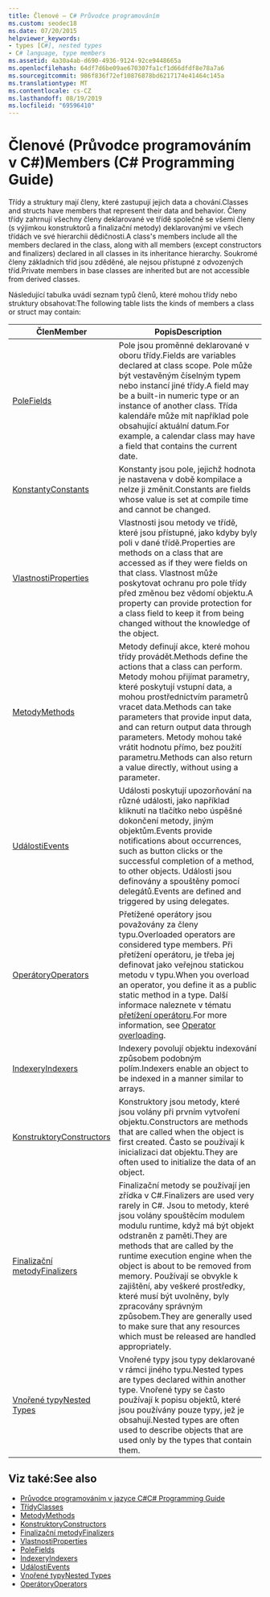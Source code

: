 ```yaml
---
title: Členové – C# Průvodce programováním
ms.custom: seodec18
ms.date: 07/20/2015
helpviewer_keywords:
- types [C#], nested types
- C# language, type members
ms.assetid: 4a30a4ab-d690-4936-9124-92ce9448665a
ms.openlocfilehash: 64df7d6be09ae670307fa1cf1d66dfdf8e78a7a6
ms.sourcegitcommit: 986f836f72ef10876878bd6217174e41464c145a
ms.translationtype: MT
ms.contentlocale: cs-CZ
ms.lasthandoff: 08/19/2019
ms.locfileid: "69596410"
---
```

# <a name="members-c-programming-guide"></a><span data-ttu-id="87f5d-102">Členové (Průvodce programováním v C#)</span><span class="sxs-lookup"><span data-stu-id="87f5d-102">Members (C# Programming Guide)</span></span>

<span data-ttu-id="87f5d-103">Třídy a struktury mají členy, které zastupují jejich data a chování.</span><span class="sxs-lookup"><span data-stu-id="87f5d-103">Classes and structs have members that represent their data and behavior.</span></span> <span data-ttu-id="87f5d-104">Členy třídy zahrnují všechny členy deklarované ve třídě společně se všemi členy (s výjimkou konstruktorů a finalizační metody) deklarovanými ve všech třídách ve své hierarchii dědičnosti.</span><span class="sxs-lookup"><span data-stu-id="87f5d-104">A class's members include all the members declared in the class, along with all members (except constructors and finalizers) declared in all classes in its inheritance hierarchy.</span></span> <span data-ttu-id="87f5d-105">Soukromé členy základních tříd jsou zděděné, ale nejsou přístupné z odvozených tříd.</span><span class="sxs-lookup"><span data-stu-id="87f5d-105">Private members in base classes are inherited but are not accessible from derived classes.</span></span>  
  
 <span data-ttu-id="87f5d-106">Následující tabulka uvádí seznam typů členů, které mohou třídy nebo struktury obsahovat:</span><span class="sxs-lookup"><span data-stu-id="87f5d-106">The following table lists the kinds of members a class or struct may contain:</span></span>  
  
|<span data-ttu-id="87f5d-107">Člen</span><span class="sxs-lookup"><span data-stu-id="87f5d-107">Member</span></span>|<span data-ttu-id="87f5d-108">Popis</span><span class="sxs-lookup"><span data-stu-id="87f5d-108">Description</span></span>|  
|------------|-----------------|  
|[<span data-ttu-id="87f5d-109">Pole</span><span class="sxs-lookup"><span data-stu-id="87f5d-109">Fields</span></span>](./fields.md)|<span data-ttu-id="87f5d-110">Pole jsou proměnné deklarované v oboru třídy.</span><span class="sxs-lookup"><span data-stu-id="87f5d-110">Fields are variables declared at class scope.</span></span> <span data-ttu-id="87f5d-111">Pole může být vestavěným číselným typem nebo instancí jiné třídy.</span><span class="sxs-lookup"><span data-stu-id="87f5d-111">A field may be a built-in numeric type or an instance of another class.</span></span> <span data-ttu-id="87f5d-112">Třída kalendáře může mít například pole obsahující aktuální datum.</span><span class="sxs-lookup"><span data-stu-id="87f5d-112">For example, a calendar class may have a field that contains the current date.</span></span>|  
|[<span data-ttu-id="87f5d-113">Konstanty</span><span class="sxs-lookup"><span data-stu-id="87f5d-113">Constants</span></span>](./constants.md)|<span data-ttu-id="87f5d-114">Konstanty jsou pole, jejichž hodnota je nastavena v době kompilace a nelze ji změnit.</span><span class="sxs-lookup"><span data-stu-id="87f5d-114">Constants are fields whose value is set at compile time and cannot be changed.</span></span>|  
|[<span data-ttu-id="87f5d-115">Vlastnosti</span><span class="sxs-lookup"><span data-stu-id="87f5d-115">Properties</span></span>](./properties.md)|<span data-ttu-id="87f5d-116">Vlastnosti jsou metody ve třídě, které jsou přístupné, jako kdyby byly poli v dané třídě.</span><span class="sxs-lookup"><span data-stu-id="87f5d-116">Properties are methods on a class that are accessed as if they were fields on that class.</span></span> <span data-ttu-id="87f5d-117">Vlastnost může poskytovat ochranu pro pole třídy před změnou bez vědomí objektu.</span><span class="sxs-lookup"><span data-stu-id="87f5d-117">A property can provide protection for a class field to keep it from being changed without the knowledge of the object.</span></span>|  
|[<span data-ttu-id="87f5d-118">Metody</span><span class="sxs-lookup"><span data-stu-id="87f5d-118">Methods</span></span>](./methods.md)|<span data-ttu-id="87f5d-119">Metody definují akce, které mohou třídy provádět.</span><span class="sxs-lookup"><span data-stu-id="87f5d-119">Methods define the actions that a class can perform.</span></span> <span data-ttu-id="87f5d-120">Metody mohou přijímat parametry, které poskytují vstupní data, a mohou prostřednictvím parametrů vracet data.</span><span class="sxs-lookup"><span data-stu-id="87f5d-120">Methods can take parameters that provide input data, and can return output data through parameters.</span></span> <span data-ttu-id="87f5d-121">Metody mohou také vrátit hodnotu přímo, bez použití parametru.</span><span class="sxs-lookup"><span data-stu-id="87f5d-121">Methods can also return a value directly, without using a parameter.</span></span>|  
|[<span data-ttu-id="87f5d-122">Události</span><span class="sxs-lookup"><span data-stu-id="87f5d-122">Events</span></span>](../events/index.md)|<span data-ttu-id="87f5d-123">Události poskytují upozorňování na různé události, jako například kliknutí na tlačítko nebo úspěšné dokončení metody, jiným objektům.</span><span class="sxs-lookup"><span data-stu-id="87f5d-123">Events provide notifications about occurrences, such as button clicks or the successful completion of a method, to other objects.</span></span> <span data-ttu-id="87f5d-124">Události jsou definovány a spouštěny pomocí delegátů.</span><span class="sxs-lookup"><span data-stu-id="87f5d-124">Events are defined and triggered by using delegates.</span></span>|  
|[<span data-ttu-id="87f5d-125">Operátory</span><span class="sxs-lookup"><span data-stu-id="87f5d-125">Operators</span></span>](../statements-expressions-operators/operators.md)|<span data-ttu-id="87f5d-126">Přetížené operátory jsou považovány za členy typu.</span><span class="sxs-lookup"><span data-stu-id="87f5d-126">Overloaded operators are considered type members.</span></span> <span data-ttu-id="87f5d-127">Při přetížení operátoru, je třeba jej definovat jako veřejnou statickou metodu v typu.</span><span class="sxs-lookup"><span data-stu-id="87f5d-127">When you overload an operator, you define it as a public static method in a type.</span></span> <span data-ttu-id="87f5d-128">Další informace naleznete v tématu [přetížení operátoru](../../language-reference/operators/operator-overloading.md).</span><span class="sxs-lookup"><span data-stu-id="87f5d-128">For more information, see [Operator overloading](../../language-reference/operators/operator-overloading.md).</span></span>|  
|[<span data-ttu-id="87f5d-129">Indexery</span><span class="sxs-lookup"><span data-stu-id="87f5d-129">Indexers</span></span>](../indexers/index.md)|<span data-ttu-id="87f5d-130">Indexery povolují objektu indexování způsobem podobným polím.</span><span class="sxs-lookup"><span data-stu-id="87f5d-130">Indexers enable an object to be indexed in a manner similar to arrays.</span></span>|  
|[<span data-ttu-id="87f5d-131">Konstruktory</span><span class="sxs-lookup"><span data-stu-id="87f5d-131">Constructors</span></span>](./constructors.md)|<span data-ttu-id="87f5d-132">Konstruktory jsou metody, které jsou volány při prvním vytvoření objektu.</span><span class="sxs-lookup"><span data-stu-id="87f5d-132">Constructors are methods that are called when the object is first created.</span></span> <span data-ttu-id="87f5d-133">Často se používají k inicializaci dat objektu.</span><span class="sxs-lookup"><span data-stu-id="87f5d-133">They are often used to initialize the data of an object.</span></span>|  
|[<span data-ttu-id="87f5d-134">Finalizační metody</span><span class="sxs-lookup"><span data-stu-id="87f5d-134">Finalizers</span></span>](./destructors.md)|<span data-ttu-id="87f5d-135">Finalizační metody se používají jen zřídka v C#.</span><span class="sxs-lookup"><span data-stu-id="87f5d-135">Finalizers are used very rarely in C#.</span></span> <span data-ttu-id="87f5d-136">Jsou to metody, které jsou volány spouštěcím modulem modulu runtime, když má být objekt odstraněn z paměti.</span><span class="sxs-lookup"><span data-stu-id="87f5d-136">They are methods that are called by the runtime execution engine when the object is about to be removed from memory.</span></span> <span data-ttu-id="87f5d-137">Používají se obvykle k zajištění, aby veškeré prostředky, které musí být uvolněny, byly zpracovány správným způsobem.</span><span class="sxs-lookup"><span data-stu-id="87f5d-137">They are generally used to make sure that any resources which must be released are handled appropriately.</span></span>|  
|[<span data-ttu-id="87f5d-138">Vnořené typy</span><span class="sxs-lookup"><span data-stu-id="87f5d-138">Nested Types</span></span>](./nested-types.md)|<span data-ttu-id="87f5d-139">Vnořené typy jsou typy deklarované v rámci jiného typu.</span><span class="sxs-lookup"><span data-stu-id="87f5d-139">Nested types are types declared within another type.</span></span> <span data-ttu-id="87f5d-140">Vnořené typy se často používají k popisu objektů, které jsou používány pouze typy, jež je obsahují.</span><span class="sxs-lookup"><span data-stu-id="87f5d-140">Nested types are often used to describe objects that are used only by the types that contain them.</span></span>|  
  
## <a name="see-also"></a><span data-ttu-id="87f5d-141">Viz také:</span><span class="sxs-lookup"><span data-stu-id="87f5d-141">See also</span></span>

- [<span data-ttu-id="87f5d-142">Průvodce programováním v jazyce C#</span><span class="sxs-lookup"><span data-stu-id="87f5d-142">C# Programming Guide</span></span>](../index.md)
- [<span data-ttu-id="87f5d-143">Třídy</span><span class="sxs-lookup"><span data-stu-id="87f5d-143">Classes</span></span>](./classes.md)
- [<span data-ttu-id="87f5d-144">Metody</span><span class="sxs-lookup"><span data-stu-id="87f5d-144">Methods</span></span>](./methods.md)
- [<span data-ttu-id="87f5d-145">Konstruktory</span><span class="sxs-lookup"><span data-stu-id="87f5d-145">Constructors</span></span>](./constructors.md)
- [<span data-ttu-id="87f5d-146">Finalizační metody</span><span class="sxs-lookup"><span data-stu-id="87f5d-146">Finalizers</span></span>](./destructors.md)
- [<span data-ttu-id="87f5d-147">Vlastnosti</span><span class="sxs-lookup"><span data-stu-id="87f5d-147">Properties</span></span>](./properties.md)
- [<span data-ttu-id="87f5d-148">Pole</span><span class="sxs-lookup"><span data-stu-id="87f5d-148">Fields</span></span>](./fields.md)
- [<span data-ttu-id="87f5d-149">Indexery</span><span class="sxs-lookup"><span data-stu-id="87f5d-149">Indexers</span></span>](../indexers/index.md)
- [<span data-ttu-id="87f5d-150">Události</span><span class="sxs-lookup"><span data-stu-id="87f5d-150">Events</span></span>](../events/index.md)
- [<span data-ttu-id="87f5d-151">Vnořené typy</span><span class="sxs-lookup"><span data-stu-id="87f5d-151">Nested Types</span></span>](./nested-types.md)
- [<span data-ttu-id="87f5d-152">Operátory</span><span class="sxs-lookup"><span data-stu-id="87f5d-152">Operators</span></span>](../statements-expressions-operators/operators.md)
